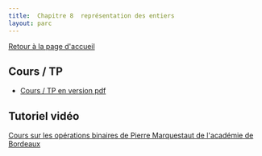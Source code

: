 ```yaml
---
title:  Chapitre 8  représentation des entiers
layout: parc
---
```





[Retour à la page d'accueil](https://parc-nsi.github.io/premiere-nsi/index.html)



## Cours / TP

* [Cours / TP en version pdf](chapitre8/Cours_8_Rep_entiers.pdf)
  


## Tutoriel vidéo 

[Cours sur les opérations binaires de Pierre Marquestaut de l'académie de Bordeaux](https://peertube.lyceeconnecte.fr/videos/watch/b9913547-0bea-4d42-82ea-47598f2e74fd)
